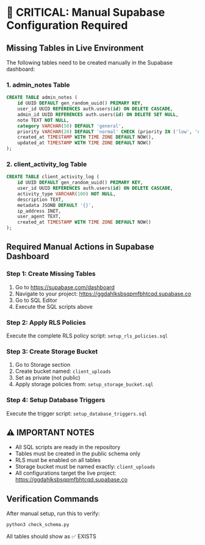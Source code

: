 # 🚨 CRITICAL: Manual Supabase Configuration Required

## Missing Tables in Live Environment

The following tables need to be created manually in the Supabase dashboard:

### 1. admin_notes Table
```sql
CREATE TABLE admin_notes (
    id UUID DEFAULT gen_random_uuid() PRIMARY KEY,
    user_id UUID REFERENCES auth.users(id) ON DELETE CASCADE,
    admin_id UUID REFERENCES auth.users(id) ON DELETE SET NULL,
    note TEXT NOT NULL,
    category VARCHAR(50) DEFAULT 'general',
    priority VARCHAR(20) DEFAULT 'normal' CHECK (priority IN ('low', 'normal', 'high', 'urgent')),
    created_at TIMESTAMP WITH TIME ZONE DEFAULT NOW(),
    updated_at TIMESTAMP WITH TIME ZONE DEFAULT NOW()
);
```

### 2. client_activity_log Table
```sql
CREATE TABLE client_activity_log (
    id UUID DEFAULT gen_random_uuid() PRIMARY KEY,
    user_id UUID REFERENCES auth.users(id) ON DELETE CASCADE,
    activity_type VARCHAR(100) NOT NULL,
    description TEXT,
    metadata JSONB DEFAULT '{}',
    ip_address INET,
    user_agent TEXT,
    created_at TIMESTAMP WITH TIME ZONE DEFAULT NOW()
);
```

## Required Manual Actions in Supabase Dashboard

### Step 1: Create Missing Tables
1. Go to https://supabase.com/dashboard
2. Navigate to your project: https://ggdahlksbsqpmfbhtcqd.supabase.co
3. Go to SQL Editor
4. Execute the SQL scripts above

### Step 2: Apply RLS Policies
Execute the complete RLS policy script: `setup_rls_policies.sql`

### Step 3: Create Storage Bucket
1. Go to Storage section
2. Create bucket named: `client_uploads`
3. Set as private (not public)
4. Apply storage policies from: `setup_storage_bucket.sql`

### Step 4: Setup Database Triggers
Execute the trigger script: `setup_database_triggers.sql`

## ⚠️ IMPORTANT NOTES

- All SQL scripts are ready in the repository
- Tables must be created in the public schema only
- RLS must be enabled on all tables
- Storage bucket must be named exactly: `client_uploads`
- All configurations target the live project: https://ggdahlksbsqpmfbhtcqd.supabase.co

## Verification Commands

After manual setup, run this to verify:
```bash
python3 check_schema.py
```

All tables should show as ✅ EXISTS

